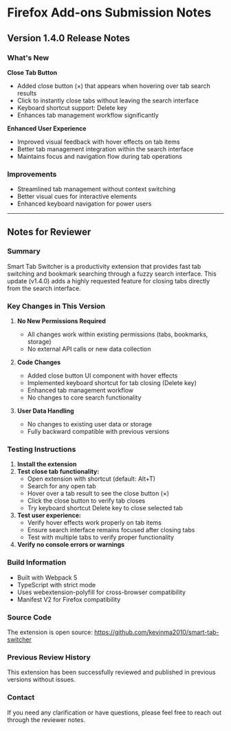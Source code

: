 # Firefox Add-ons Submission Notes

## Version 1.4.0 Release Notes

### What's New

**Close Tab Button**
- Added close button (×) that appears when hovering over tab search results
- Click to instantly close tabs without leaving the search interface
- Keyboard shortcut support: Delete key
- Enhances tab management workflow significantly

**Enhanced User Experience**
- Improved visual feedback with hover effects on tab items
- Better tab management integration within the search interface
- Maintains focus and navigation flow during tab operations

### Improvements
- Streamlined tab management without context switching
- Better visual cues for interactive elements
- Enhanced keyboard navigation for power users

---

## Notes for Reviewer

### Summary
Smart Tab Switcher is a productivity extension that provides fast tab switching and bookmark searching through a fuzzy search interface. This update (v1.4.0) adds a highly requested feature for closing tabs directly from the search interface.

### Key Changes in This Version

1. **No New Permissions Required**
   - All changes work within existing permissions (tabs, bookmarks, storage)
   - No external API calls or new data collection

2. **Code Changes**
   - Added close button UI component with hover effects
   - Implemented keyboard shortcut for tab closing (Delete key)
   - Enhanced tab management workflow
   - No changes to core search functionality

3. **User Data Handling**
   - No changes to existing user data or storage
   - Fully backward compatible with previous versions

### Testing Instructions

1. **Install the extension**
2. **Test close tab functionality:**
   - Open extension with shortcut (default: Alt+T)
   - Search for any open tab
   - Hover over a tab result to see the close button (×)
   - Click the close button to verify tab closes
   - Try keyboard shortcut Delete key to close selected tab
3. **Test user experience:**
   - Verify hover effects work properly on tab items
   - Ensure search interface remains focused after closing tabs
   - Test with multiple tabs to verify proper functionality
4. **Verify no console errors or warnings**

### Build Information
- Built with Webpack 5
- TypeScript with strict mode
- Uses webextension-polyfill for cross-browser compatibility
- Manifest V2 for Firefox compatibility

### Source Code
The extension is open source: https://github.com/kevinma2010/smart-tab-switcher

### Previous Review History
This extension has been successfully reviewed and published in previous versions without issues.

### Contact
If you need any clarification or have questions, please feel free to reach out through the reviewer notes.